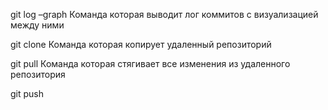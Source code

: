 git log –graph
Команда которая выводит лог коммитов с визуализацией между ними

git clone
Команда которая копирует удаленный репозиторий

git pull
Команда которая стягивает все изменения из удаленного репозитория

git push
